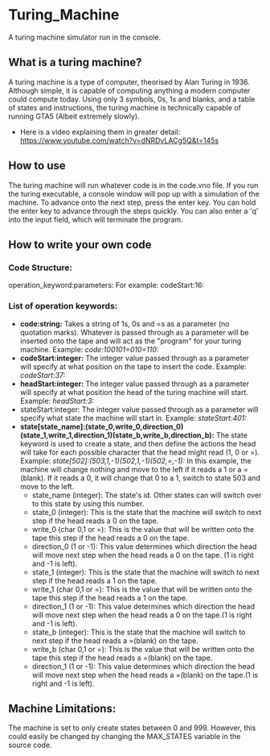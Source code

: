 # Turing_Machine
A turing machine simulator run in the console. 
## What is a turing machine?
A turing machine is a type of computer, theorised by Alan Turing in 1936. Although simple, it is capable of computing anything a modern computer could compute today. Using only 3 symbols, 0s, 1s and blanks, and a table of states and instructions, the turing machine is technically capable of running GTA5 (Albeit extremely slowly). 
- Here is a video explaining them in greater detail: https://www.youtube.com/watch?v=dNRDvLACg5Q&t=145s
## How to use
The turing machine will run whatever code is in the code.vno file. If you run the turing executable, a console window will pop up with a simulation of the machine. To advance onto the next step, press the enter key. You can hold the enter key to advance through the steps quickly. You can also enter a 'q' into the input field, which will terminate the program.
## How to write your own code
### Code Structure:
operation_keyword:parameters:
For example:
codeStart:16:
### List of operation keywords:
- **code:string:** Takes a string of 1s, 0s and =s as a parameter (no quotation marks). Whatever is passed through as a parameter will be inserted onto the tape and will act as the "program" for your turing machine. Example: *code:100101=010=110:*
- **codeStart:integer:** The integer value passed through as a parameter will specify at what position on the tape to insert the code. Example: *codeStart:37:*
- **headStart:integer:** The integer value passed through as a parameter will specify at what position the head of the turing machine will start. Example: *headStart:3:*
- stateStart:integer: The integer value passed through as a parameter will specify what state the machine will start in. Example: *stateStart:401:*
- **state\[state_name\]:(state_0,write_0,direction_0)(state_1,write_1,direction_1)(state_b,write_b,direction_b):** The state keyword is used to create a state, and then define the actions the head will take for each possible character that the head might read (1, 0 or =). Example: *state[502]:(503,1,-1)(502,1,-1)(502,=,-1):* In this example, the machine will change nothing and move to the left if it reads a 1 or a =(blank). If it reads a 0, it will change that 0 to a 1, switch to state 503 and move to the left.
  - state_name (integer): The state's id. Other states can will switch over to this state by using this number.
  - state_0 (integer): This is the state that the machine will switch to next step if the head reads a 0 on the tape.
  - write_0 (char 0,1 or =): This is the value that will be written onto the tape this step if the head reads a 0 on the tape.
  - direction_0 (1 or -1): This value determines which direction the head will move next step when the head reads a 0 on the tape. (1 is right and -1 is left).
  - state_1 (integer): This is the state that the machine will switch to next step if the head reads a 1 on the tape.
  - write_1 (char 0,1 or =): This is the value that will be written onto the tape this step if the head reads a 1 on the tape.
  - direction_1 (1 or -1): This value determines which direction the head will move next step when the head reads a 0 on the tape.(1 is right and -1 is left).
  - state_b (integer): This is the state that the machine will switch to next step if the head reads a =(blank) on the tape.
  - write_b (char 0,1 or =): This is the value that will be written onto the tape this step if the head reads a =(blank) on the tape.
  - direction_1 (1 or -1): This value determines which direction the head will move next step when the head reads a =(blank) on the tape.(1 is right and -1 is left).
## Machine Limitations:
The machine is set to only create states between 0 and 999. However, this could easily be changed by changing the MAX_STATES variable in the source code.
